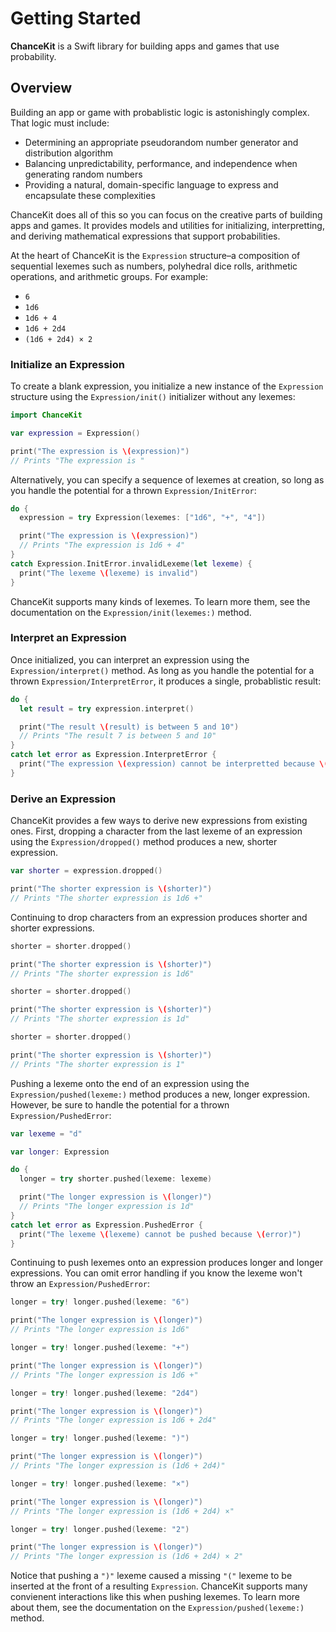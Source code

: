 # Getting Started

**ChanceKit** is a Swift library for building apps and games that use probability. 

## Overview

Building an app or game with probablistic logic is astonishingly complex. That logic must include:

- Determining an appropriate pseudorandom number generator and distribution algorithm
- Balancing unpredictability, performance, and independence when generating random numbers
- Providing a natural, domain-specific language to express and encapsulate these complexities

ChanceKit does all of this so you can focus on the creative parts of building apps and games. It provides models and utilities for initializing, interpretting, and deriving mathematical expressions that support probabilities.

At the heart of ChanceKit is the ``Expression`` structure–a composition of sequential lexemes such as numbers, polyhedral dice rolls, arithmetic operations, and arithmetic groups. For example:

- `6`
- `1d6`
- `1d6 + 4`
- `1d6 + 2d4`
- `(1d6 + 2d4) × 2`

### Initialize an Expression

To create a blank expression, you initialize a new instance of the ``Expression`` structure using the ``Expression/init()`` initializer without any lexemes:

```swift
import ChanceKit

var expression = Expression()

print("The expression is \(expression)")
// Prints "The expression is "
```

Alternatively, you can specify a sequence of lexemes at creation, so long as you handle the potential for a thrown ``Expression/InitError``:

```swift
do {
  expression = try Expression(lexemes: ["1d6", "+", "4"])

  print("The expression is \(expression)")
  // Prints "The expression is 1d6 + 4"
}
catch Expression.InitError.invalidLexeme(let lexeme) {
  print("The lexeme \(lexeme) is invalid")
}
```

ChanceKit supports many kinds of lexemes. To learn more them, see the documentation on the ``Expression/init(lexemes:)`` method.

### Interpret an Expression

Once initialized, you can interpret an expression using the ``Expression/interpret()`` method. As long as you handle the potential for a thrown ``Expression/InterpretError``, it produces a single, probablistic result:

```swift
do {
  let result = try expression.interpret()

  print("The result \(result) is between 5 and 10")
  // Prints "The result 7 is between 5 and 10"
}
catch let error as Expression.InterpretError {
  print("The expression \(expression) cannot be interpretted because \(error)")
}
```

### Derive an Expression

ChanceKit provides a few ways to derive new expressions from existing ones. First, dropping a character from the last lexeme of an expression using the ``Expression/dropped()`` method produces a new, shorter expression.

```swift
var shorter = expression.dropped()

print("The shorter expression is \(shorter)")
// Prints "The shorter expression is 1d6 +"
```

Continuing to drop characters from an expression produces shorter and shorter expressions.

```swift
shorter = shorter.dropped()

print("The shorter expression is \(shorter)")
// Prints "The shorter expression is 1d6"

shorter = shorter.dropped()

print("The shorter expression is \(shorter)")
// Prints "The shorter expression is 1d"

shorter = shorter.dropped()

print("The shorter expression is \(shorter)")
// Prints "The shorter expression is 1"
```

Pushing a lexeme onto the end of an expression using the ``Expression/pushed(lexeme:)`` method produces a new, longer expression. However, be sure to handle the potential for a thrown ``Expression/PushedError``:

```swift
var lexeme = "d"

var longer: Expression

do {
  longer = try shorter.pushed(lexeme: lexeme)

  print("The longer expression is \(longer)")
  // Prints "The longer expression is 1d"
}
catch let error as Expression.PushedError {
  print("The lexeme \(lexeme) cannot be pushed because \(error)")
}
```

Continuing to push lexemes onto an expression produces longer and longer expressions. You can omit error handling if you know the lexeme won't throw an ``Expression/PushedError``:

```swift
longer = try! longer.pushed(lexeme: "6")

print("The longer expression is \(longer)")
// Prints "The longer expression is 1d6"

longer = try! longer.pushed(lexeme: "+")

print("The longer expression is \(longer)")
// Prints "The longer expression is 1d6 +"

longer = try! longer.pushed(lexeme: "2d4")

print("The longer expression is \(longer)")
// Prints "The longer expression is 1d6 + 2d4"

longer = try! longer.pushed(lexeme: ")")

print("The longer expression is \(longer)")
// Prints "The longer expression is (1d6 + 2d4)"

longer = try! longer.pushed(lexeme: "×")

print("The longer expression is \(longer)")
// Prints "The longer expression is (1d6 + 2d4) ×"

longer = try! longer.pushed(lexeme: "2")

print("The longer expression is \(longer)")
// Prints "The longer expression is (1d6 + 2d4) × 2"
```

Notice that pushing a `")"` lexeme caused a missing `"("` lexeme to be inserted at the front of a resulting ``Expression``. ChanceKit supports many convienent interactions like this when pushing lexemes. To learn more about them, see the documentation on the ``Expression/pushed(lexeme:)`` method.
